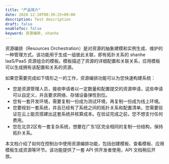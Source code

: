 ```yaml
---
title: "产品简介"
date: 2020-12-10T00:39:25+09:00
description: Test description
draft: false
enableToc: false
keyword: 资源编排, shanhe
---
```




资源编排（Resources Orchestration）是对资源的抽象建模和实例生成、维护的一种管理方式。该功能用于生成一组彼此关联，即有拓扑关系的 shanhe IaaS/PaaS 资源组合的模板。模板描述了资源的详细配置和关联关系，应用模板可以生成拥有该配置和关系的资源。

如果您需要完成如下情形之一的工作，资源编排功能可以为您快速构建系统：

*   您是资源管理人员，接收申请者以一定数量和配置提交的资源申请，这些申请可以自定义，并且要求网络、存储设备弹性到位。
*   您有一套开发环境，需要复制一份成为测试环境，再复制一份成为线上环境。
*   您要规划一套系统，并且已经有了系统之间的拓扑关系和配置清单。您需要验证在云上能否搭建出这套系统并核算成本。在验证完成之前，您不想支付任何费用。
*   您在北京2区有一套复杂系统，想要在广东1区完全相同的复制一份结构，保持拓扑关系。

本文档介绍了如何在控制台中使用资源编排功能，包括创建模板、查看模板、应用模板生成资源等环节。该功能提供了一套 API 供开发者使用，API 文档稍后开放。